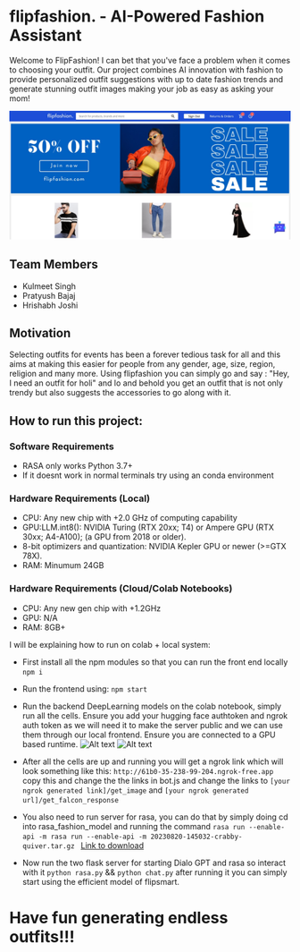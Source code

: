 # flipfashion. - AI-Powered Fashion Assistant

Welcome to FlipFashion! I can bet that you've face a problem when it comes to choosing your outfit. Our project combines AI innovation with fashion to provide personalized outfit suggestions with up to date fashion trends and generate stunning outfit images making your job as easy as asking your mom!

![Alt text](images/Untitled.jpg)

## Team Members

- Kulmeet Singh
- Pratyush Bajaj
- Hrishabh Joshi

## Motivation

Selecting outfits for events has been a forever tedious task for all and this aims at making this easier for people from any gender, age, size, region, religion and many more. Using flipfashion you can simply go and say : "Hey, I need an outfit for holi" and lo and behold you get an outfit that is not only trendy but also suggests the accessories to go along with it.

## How to run this project:

### Software Requirements
- RASA only works Python 3.7+
- If it doesnt work in normal terminals try using an conda environment

### Hardware Requirements (Local)

- CPU: Any new chip with +2.0 GHz of computing capability
- GPU:LLM.int8(): NVIDIA Turing (RTX 20xx; T4) or Ampere GPU (RTX 30xx; A4-A100); (a GPU from 2018 or older).
- 8-bit optimizers and quantization: NVIDIA Kepler GPU or newer (>=GTX 78X).
- RAM: Minumum 24GB

### Hardware Requirements (Cloud/Colab Notebooks)

- CPU: Any new gen chip with +1.2GHz
- GPU: N/A
- RAM: 8GB+

I will be explaining how to run on colab + local system:

- First install all the npm modules so that you can run the front end locally
```npm i```
- Run the frontend using:
```npm start```
- Run the backend DeepLearning models on the colab notebook, simply run all the cells. Ensure you add your hugging face authtoken and ngrok auth token as we will need it to make the server public and we can use them through our local frontend. Ensure you are connected to a GPU based runtime.
![Alt text](images/image.png)
![Alt text](images/image-1.png)

- After all the cells are up and running you will get a ngrok link which will look something like this:
```http://61b0-35-238-99-204.ngrok-free.app```
  copy this and change the the links in bot.js and change the links to ```[your ngrok generated link]/get_image``` and ```[your ngrok generated url]/get_falcon_response```

- You also need to run server for rasa, you can do that by simply doing cd into rasa_fashion_model and running the command ```rasa run --enable-api -m rasa run --enable-api -m 20230820-145032-crabby-quiver.tar.gz ``` [Link to download](https://drive.google.com/drive/folders/1eVAqdhGDZ1qTtLq2J32vB_hLMnbWWMt8?usp=sharing)

- Now run the two flask server for starting Dialo GPT and rasa so interact with it ```python rasa.py``` && ```python chat.py``` after running it you can simply start using the efficient model of flipsmart. 



# Have fun generating endless outfits!!!




